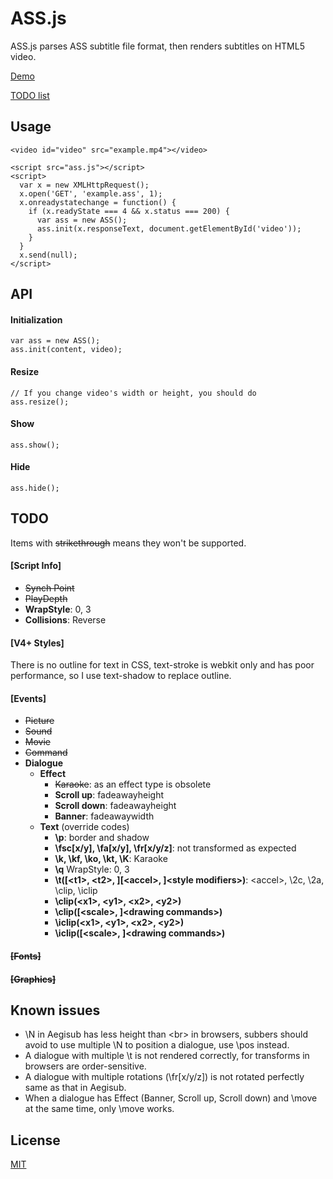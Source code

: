 ASS.js
======

ASS.js parses ASS subtitle file format, then renders subtitles on HTML5 video.

[Demo](http://ass.woozy.im/)

[TODO list](https://github.com/weizhenye/ASS#todo)

## Usage
	<video id="video" src="example.mp4"></video>

	<script src="ass.js"></script>
	<script>
	  var x = new XMLHttpRequest();
	  x.open('GET', 'example.ass', 1);
	  x.onreadystatechange = function() {
	    if (x.readyState === 4 && x.status === 200) {
	      var ass = new ASS();
	      ass.init(x.responseText, document.getElementById('video'));
	    }
	  }
	  x.send(null);
	</script>


## API

#### Initialization
	var ass = new ASS();
	ass.init(content, video);
#### Resize
	// If you change video's width or height, you should do
	ass.resize();
#### Show
	ass.show();
#### Hide
	ass.hide();


## TODO

Items with <del>strikethrough</del> means they won't be supported.

#### [Script Info]

* <del>Synch Point</del>
* <del>PlayDepth</del>
* __WrapStyle__: 0, 3
* __Collisions__: Reverse


#### [V4+ Styles]

There is no outline for text in CSS, text-stroke is webkit only and has poor performance, so I use text-shadow to replace outline.

#### [Events]

* <del>Picture</del>
* <del>Sound</del>
* <del>Movie</del>
* <del>Command</del>
* __Dialogue__
	+ __Effect__
		- <del>Karaoke</del>: as an effect type is obsolete
		- __Scroll up__: fadeawayheight
		- __Scroll down__: fadeawayheight
		- __Banner__: fadeawaywidth
	+ __Text__ (override codes)
		- __\p__: border and shadow
		- __\fsc[x/y], \fa[x/y], \fr[x/y/z]__: not transformed as expected
		- __\k, \kf, \ko, \kt, \K__: Karaoke
		- __\q__ WrapStyle: 0, 3
		- __\t([&lt;t1&gt;, &lt;t2&gt;, ][&lt;accel&gt;, ]&lt;style modifiers&gt;)__: &lt;accel&gt;, \2c, \2a, \clip, \iclip
		- __\clip(&lt;x1&gt;, &lt;y1&gt;, &lt;x2&gt;, &lt;y2&gt;)__
		- __\clip([&lt;scale&gt;, ]&lt;drawing commands&gt;)__
		- __\iclip(&lt;x1&gt;, &lt;y1&gt;, &lt;x2&gt;, &lt;y2&gt;)__
		- __\iclip([&lt;scale&gt;, ]&lt;drawing commands&gt;)__

#### <del>[Fonts]</del>
#### <del>[Graphics]</del>

## Known issues

* \N in Aegisub has less height than &lt;br&gt; in browsers, subbers should avoid to use multiple \N to position a dialogue, use \pos instead.
* A dialogue with multiple \t is not rendered correctly, for transforms in browsers are order-sensitive.
* A dialogue with multiple rotations (\fr[x/y/z]) is not rotated perfectly same as that in Aegisub.
* When a dialogue has Effect (Banner, Scroll up, Scroll down) and \move at the same time, only \move works.

## License

[MIT](https://github.com/weizhenye/ASS/blob/master/LICENSE)

